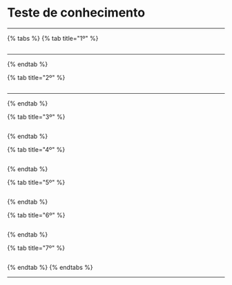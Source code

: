 # Teste de conhecimento

***

{% tabs %}
{% tab title="1º" %}
<figure><img src="../../../.gitbook/assets/image (42) (1) (1).png" alt=""><figcaption></figcaption></figure>

***
{% endtab %}

{% tab title="2º" %}
<figure><img src="../../../.gitbook/assets/image (41) (1) (1).png" alt=""><figcaption></figcaption></figure>

***
{% endtab %}

{% tab title="3º" %}
<figure><img src="../../../.gitbook/assets/image (7) (1) (1) (1) (1) (1) (1).png" alt=""><figcaption></figcaption></figure>
{% endtab %}

{% tab title="4º" %}
<figure><img src="../../../.gitbook/assets/image (8) (1) (1) (1) (1) (1) (1).png" alt=""><figcaption></figcaption></figure>
{% endtab %}

{% tab title="5º" %}
<figure><img src="../../../.gitbook/assets/image (18) (1) (1) (1) (1).png" alt=""><figcaption></figcaption></figure>
{% endtab %}

{% tab title="6º" %}
<figure><img src="../../../.gitbook/assets/image (19) (1) (1) (1) (1).png" alt=""><figcaption></figcaption></figure>
{% endtab %}

{% tab title="7º" %}
<figure><img src="../../../.gitbook/assets/image (20) (1) (1) (1) (1).png" alt=""><figcaption></figcaption></figure>
{% endtab %}
{% endtabs %}

***
